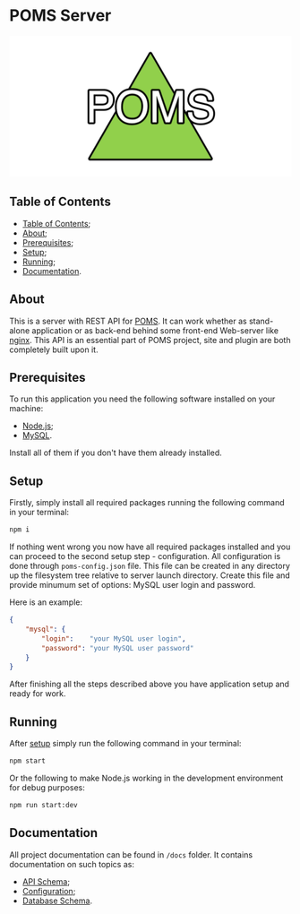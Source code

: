 # POMS Server

![Logo](./images/logo.png)

## Table of Contents

- [Table of Contents](#table-of-contents);
- [About](#about);
- [Prerequisites](#prerequisites);
- [Setup](#setup);
- [Running](#running);
- [Documentation](#documentation).

## About

This is a server with REST API for [POMS](../README.md). It can work whether as stand-alone
application or as back-end behind some front-end Web-server like [nginx](https://nginx.org/).
This API is an essential part of POMS project, site and plugin are both completely built upon it.

## Prerequisites

To run this application you need the following software installed on your machine:

- [Node.js](https://nodejs.org/);
- [MySQL](https://www.mysql.com/).

Install all of them if you don't have them already installed.

## Setup

Firstly, simply install all required packages running the following command
in your terminal:

```sh
npm i
```

If nothing went wrong you now have all required packages installed and you can
proceed to the second setup step - configuration. All configuration is done
through `poms-config.json` file. This file can be created in any directory up
the filesystem tree relative to server launch directory. Create this file and
provide minumum set of options: MySQL user login and password.

Here is an example:

```json
{
    "mysql": {
        "login":    "your MySQL user login",
        "password": "your MySQL user password"
    }
}
```

After finishing all the steps described above you have application setup and ready for work.

## Running

After [setup](#setup) simply run the following command in your terminal:

```sh
npm start
```

Or the following to make Node.js working in the development environment for debug purposes:

```sh
npm run start:dev
```

## Documentation

All project documentation can be found in `/docs` folder. It contains documentation
on such topics as:

- [API Schema](./docs/api-schema.md);
- [Configuration](./docs/config.md);
- [Database Schema](./docs/db-schema.md).
